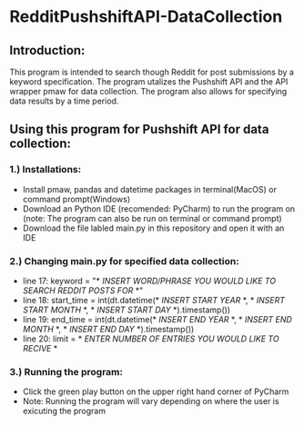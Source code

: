 # RedditPushshiftAPI-DataCollection

## Introduction:
This program is intended to search though Reddit for post submissions by a keyword specification. The program utalizes the Pushshift API and the API wrapper pmaw for data collection. The program also allows for specifying data results by a time period.

## Using this program for Pushshift API for data collection:

### 1.) Installations:
- Install pmaw, pandas and datetime packages in terminal(MacOS) or command prompt(Windows)
- Download an Python IDE (recomended: PyCharm) to run the program on (note: The program can also be run on terminal or command prompt)
- Download the file labled main.py in this repository and open it with an IDE

### 2.) Changing main.py for specified data collection:
- line 17: keyword = "* *INSERT WORD/PHRASE YOU WOULD LIKE TO SEARCH REDDIT POSTS FOR* *"
- line 18: start_time = int(dt.datetime(* *INSERT START YEAR* *, * *INSERT START MONTH* *, * *INSERT START DAY* *).timestamp())
- line 19: end_time = int(dt.datetime(* *INSERT END YEAR* *, * *INSERT END MONTH* *, * *INSERT END DAY* *).timestamp())
- line 20: limit = * *ENTER NUMBER OF ENTRIES YOU WOULD LIKE TO RECIVE* *

### 3.) Running the program:
- Click the green play button on the upper right hand corner of PyCharm 
- Note: Running the program will vary depending on where the user is exicuting the program
